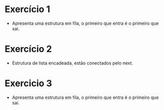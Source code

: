 # Exercício 1 
- Apresenta uma estrutura em fila, o primeiro que entra é o primeiro que sai.

# Exercício 2
- Estrutura de lista encadeada, estão conectados pelo next.

# Exercicio 3
- Apresenta uma estrutura em fila, o primeiro que entra é o primeiro que sai.
